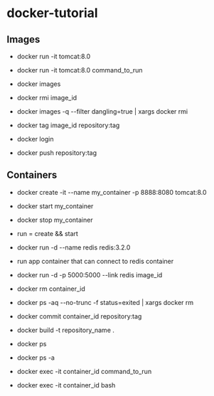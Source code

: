# docker-tutorial

## Images
- docker run -it tomcat:8.0
- docker run -it tomcat:8.0 command_to_run

- docker images
- docker rmi image_id
- docker images -q --filter dangling=true | xargs docker rmi

- docker tag image_id repository:tag
- docker login
- docker push repository:tag

## Containers
- docker create -it --name my_container -p 8888:8080 tomcat:8.0
- docker start my_container
- docker stop my_container

- run = create && start
- docker run -d --name redis redis:3.2.0

- run app container that can connect to redis container
- docker run -d -p 5000:5000 --link redis image_id

- docker rm container_id
- docker ps -aq --no-trunc -f status=exited | xargs docker rm

- docker commit container_id repository:tag
- docker build -t repository_name .

- docker ps
- docker ps -a

- docker exec -it container_id command_to_run
- docker exec -it container_id bash
